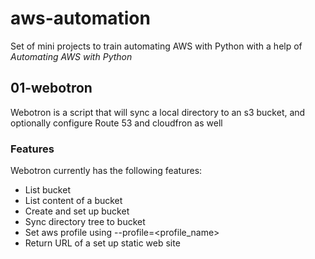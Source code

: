 # aws-automation
Set of mini projects to train automating AWS with Python with a help of *Automating AWS with Python*

## 01-webotron
Webotron is a script that will sync a local directory to an s3 bucket, and optionally configure Route 53 and cloudfron as well

### Features
Webotron currently has the following features:

- List bucket
- List content of a bucket
- Create and set up bucket
- Sync directory tree to bucket
- Set aws profile using --profile=<profile_name>
- Return URL of a set up static web site